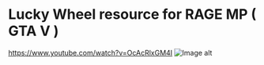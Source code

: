 # Lucky Wheel resource for RAGE MP ( GTA V )
https://www.youtube.com/watch?v=OcAcRlxGM4I
![Image alt](https://github.com/Sokol123456/luckywheel/blob/main/image.png)
